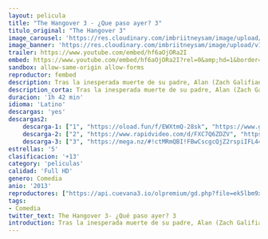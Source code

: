 ```yaml
---
layout: pelicula
title: "The Hangover 3 - ¿Que paso ayer? 3"
titulo_original: "The Hangover 3"
image_carousel: 'https://res.cloudinary.com/imbriitneysam/image/upload/v1543285305/paso-3-oster-min.jpg'
image_banner: 'https://res.cloudinary.com/imbriitneysam/image/upload/v1543285307/paso3-banner-min.jpg'
trailer: https://www.youtube.com/embed/hf6aOjORa2I
embed: https://www.youtube.com/embed/hf6aOjORa2I?rel=0&amp;hd=1&border=0&wmode=opaque&enablejsapi=1&modestbranding=1&controls=1&showinfo=1
sandbox: allow-same-origin allow-forms
reproductor: fembed
description: Tras la inesperada muerte de su padre, Alan (Zach Galifianakas) es llevado por sus amigos Phil (Bradley Cooper), Stu (Ed Helms) y Doug (Justin Bartha) a un centro especializado para que mejore. Esta vez no hay boda ni fiesta de despedida ¿Qué puede ir mal? Pues que cuando estos chicos salen a la carretera, y sobre todo cuando aparece Chow (Ken Jeong)… la suerte está echada.
description_corta: Tras la inesperada muerte de su padre, Alan (Zach Galifianakas) es llevado por sus amigos Phil (Bradley Cooper), Stu (Ed Helms) y Doug (Justin Bartha) a un centro especializado para que mejore. Esta vez no hay boda ni fiesta de despedida ¿Qué..
duracion: '1h 42 min'
idioma: 'Latino'
descargas: 'yes'
descargas2:
    descarga-1: ["1", "https://oload.fun/f/EWXtmQ-28sk", "https://www.google.com/s2/favicons?domain=openload.co","OpenLoad","https://res.cloudinary.com/imbriitneysam/image/upload/v1541473684/mexico.png", "Latino", "Full HD"]
    descarga-2: ["2", "https://www.rapidvideo.com/d/FXC7Q6ZDZV", "https://www.google.com/s2/favicons?domain=www.rapidvideo.com","RapidVideo","https://res.cloudinary.com/imbriitneysam/image/upload/v1541473684/mexico.png", "Latino", "Full HD"]
    descarga-3: ["3", "https://mega.nz/#!ctMRmQBI!FBwCscgcQjZ2rspiIFL44_XMsU1nVma1_NTwYhHOTiI", "https://www.google.com/s2/favicons?domain=mega.nz","Mega","https://res.cloudinary.com/imbriitneysam/image/upload/v1541473684/mexico.png", "Latino", "Full HD"]
estrellas: '5'
clasificacion: '+13'
category: 'peliculas'
calidad: 'Full HD'
genero: Comedia
anio: '2013'
reproductores: ["https://api.cuevana3.io/olpremium/gd.php?file=ek5lbm9xYWNrS0xNejZabVlkSFIyTkxQb3BPWDB0UFkwY3lvbjJIRjBPQ1QwNStUck1mVG9kVExvM0djeHA3VnFybXRscUdvMWRXNHRZbU1lYXVUeDg2cGpKVmp4cXpBejYxcGxhMnNyc25TclhpV1pNN014NmZYZHBaams5RFZ6N1dVaEhxcjJjVFN6NmFJZU1yV3dyeXhpSU5scTlyVnFMV05oSit3cjhHVXVYaVhpTWFreEx5c2FKTjdvOW5YcXFSb2pIZk9rOENxeTMyWGlhVFN6TStvYklLRWlNbmYxOG1ZYjZ6SDFBPT0","https://api.cuevana3.io/rr/gd.php?h=ek5lbm9xYWNrS0xJMVp5b21KREk0dFBLbjVkaHhkRGdrOG1jbnBpUnhhS1Z3cWgzcGMvSzZhdmRoR1o1cHMzZG10bGtsb0RYazZyYjBhS1lvTkhTdkp1U3FadVkyUT09","https://animekao.club/kaodrive/embed.php?data=SSCgCHnd7gbNobvOXDkWO13dVg+zThpGIj/Vs5QWycvBP4lB5qbXh9ZRF8hVHSwJuczKmemZj0Wc+QJBPu0rJK3asR/Y7bJjoXU94cS+Y3PYHbDZN+YePemLiadNvtQnwyq5w2XJqISBAuk6G9RlvpMk8f5dhfb4biJ0yAtbVJNE+nhhewpc0c2ERXDQNSCLZXTqs/ugMRxcRkXvB8VprM/XppT1MLJxXSN3DRHoUDQ6wrPBuBERCpfGjcCb6crq0+jSKZrfv7Cq/ul/m9H0WbS6uYjRYkp+mCqEQZimSaCBcNZmS3wcKO/kBnOO4FIPNIhc2awrQjADOsC0/+dCUYdbde9BgVQVqoZMvIsWorvACXHRRlopJZNRYASIbZp0Ct+AFUb4jkiG9GK2tZW83g=="]
tags:
- Comedia
twitter_text: The Hangover 3- ¿Qué paso ayer? 3
introduction: Tras la inesperada muerte de su padre, Alan (Zach Galifianakas) es llevado por sus amigos Phil (Bradley Cooper), Stu (Ed Helms) y Doug (Justin Bartha) a un centro especializado para que mejore. Esta vez no hay boda ni fiesta de despedida ¿Qué..
---
```



 








